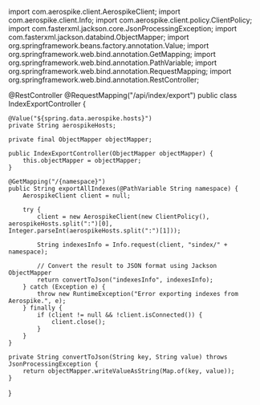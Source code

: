 import com.aerospike.client.AerospikeClient;
import com.aerospike.client.Info;
import com.aerospike.client.policy.ClientPolicy;
import com.fasterxml.jackson.core.JsonProcessingException;
import com.fasterxml.jackson.databind.ObjectMapper;
import org.springframework.beans.factory.annotation.Value;
import org.springframework.web.bind.annotation.GetMapping;
import org.springframework.web.bind.annotation.PathVariable;
import org.springframework.web.bind.annotation.RequestMapping;
import org.springframework.web.bind.annotation.RestController;

@RestController
@RequestMapping("/api/index/export")
public class IndexExportController {

    @Value("${spring.data.aerospike.hosts}")
    private String aerospikeHosts;

    private final ObjectMapper objectMapper;

    public IndexExportController(ObjectMapper objectMapper) {
        this.objectMapper = objectMapper;
    }

    @GetMapping("/{namespace}")
    public String exportAllIndexes(@PathVariable String namespace) {
        AerospikeClient client = null;

        try {
            client = new AerospikeClient(new ClientPolicy(), aerospikeHosts.split(":")[0], Integer.parseInt(aerospikeHosts.split(":")[1]));

            String indexesInfo = Info.request(client, "sindex/" + namespace);

            // Convert the result to JSON format using Jackson ObjectMapper
            return convertToJson("indexesInfo", indexesInfo);
        } catch (Exception e) {
            throw new RuntimeException("Error exporting indexes from Aerospike.", e);
        } finally {
            if (client != null && !client.isConnected()) {
                client.close();
            }
        }
    }

    private String convertToJson(String key, String value) throws JsonProcessingException {
        return objectMapper.writeValueAsString(Map.of(key, value));
    }
}
